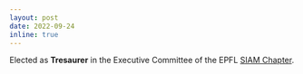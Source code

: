 ```yaml
---
layout: post
date: 2022-09-24
inline: true
---
```


Elected as <b>Tresaurer</b> in the Executive Committee of the EPFL <a href="https://epflsiam.wordpress.com/">SIAM Chapter</a>.